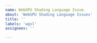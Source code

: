 ```yaml
---
name: WebGPU Shading Language Issue.
about: 'WebGPU Shading Language Issues'
title: ''
labels: 'wgsl'
assignees: ''

---
```

